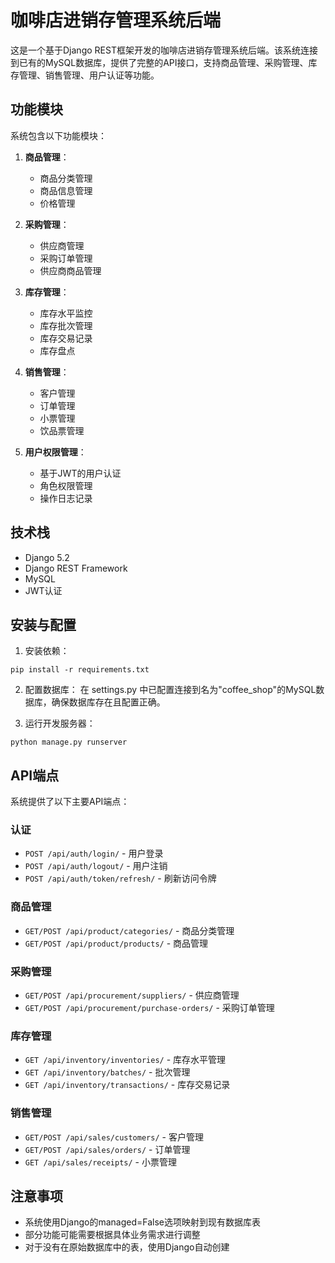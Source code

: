# 咖啡店进销存管理系统后端

这是一个基于Django REST框架开发的咖啡店进销存管理系统后端。该系统连接到已有的MySQL数据库，提供了完整的API接口，支持商品管理、采购管理、库存管理、销售管理、用户认证等功能。

## 功能模块

系统包含以下功能模块：

1. **商品管理**：
   - 商品分类管理
   - 商品信息管理
   - 价格管理

2. **采购管理**：
   - 供应商管理
   - 采购订单管理
   - 供应商商品管理

3. **库存管理**：
   - 库存水平监控
   - 库存批次管理
   - 库存交易记录
   - 库存盘点

4. **销售管理**：
   - 客户管理
   - 订单管理
   - 小票管理
   - 饮品票管理

5. **用户权限管理**：
   - 基于JWT的用户认证
   - 角色权限管理
   - 操作日志记录

## 技术栈

- Django 5.2
- Django REST Framework
- MySQL 
- JWT认证

## 安装与配置

1. 安装依赖：
```
pip install -r requirements.txt
```

2. 配置数据库：
在 settings.py 中已配置连接到名为"coffee_shop"的MySQL数据库，确保数据库存在且配置正确。

3. 运行开发服务器：
```
python manage.py runserver
```

## API端点

系统提供了以下主要API端点：

### 认证
- `POST /api/auth/login/` - 用户登录
- `POST /api/auth/logout/` - 用户注销
- `POST /api/auth/token/refresh/` - 刷新访问令牌

### 商品管理
- `GET/POST /api/product/categories/` - 商品分类管理
- `GET/POST /api/product/products/` - 商品管理

### 采购管理
- `GET/POST /api/procurement/suppliers/` - 供应商管理
- `GET/POST /api/procurement/purchase-orders/` - 采购订单管理

### 库存管理
- `GET /api/inventory/inventories/` - 库存水平管理
- `GET /api/inventory/batches/` - 批次管理
- `GET /api/inventory/transactions/` - 库存交易记录

### 销售管理
- `GET/POST /api/sales/customers/` - 客户管理
- `GET/POST /api/sales/orders/` - 订单管理
- `GET /api/sales/receipts/` - 小票管理

## 注意事项

- 系统使用Django的managed=False选项映射到现有数据库表
- 部分功能可能需要根据具体业务需求进行调整
- 对于没有在原始数据库中的表，使用Django自动创建 